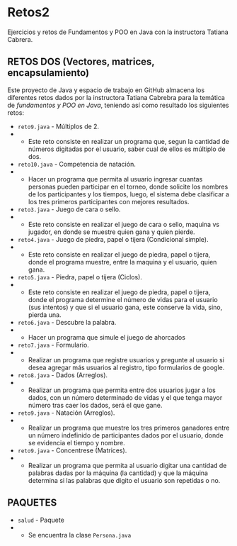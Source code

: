# Retos2
Ejercicios y retos de Fundamentos y POO en Java con la instructora Tatiana Cabrera.

## RETOS DOS (Vectores, matrices, encapsulamiento)
Este proyecto de Java y espacio de trabajo en GitHub almacena los diferentes retos dados por la instructora Tatiana Cabrebra para la temática de *fundamentos y POO en Java*, teniendo así como resultado los siguientes retos:

- `reto9.java` - Múltiplos de 2.
- - Este reto consiste en realizar un programa que, segun la cantidad de números digitadas por el usuario, saber cual de ellos es múltiplo de dos.
- `reto10.java` - Competencia de natación.
- - Hacer un programa que permita al usuario ingresar cuantas personas pueden participar en el torneo, donde solicite los nombres de los participantes y los tiempos, luego, el sistema debe clasificar a los tres primeros participantes con mejores resultados.
- `reto3.java` - Juego de cara o sello.
- - Este reto consiste en realizar el juego de cara o sello, maquina vs jugador, en donde se muestre quien gana y quien pierde.
- `reto4.java` - Juego de piedra, papel o tijera (Condicional simple).
- - Este reto consiste en realizar el juego de piedra, papel o tijera, donde el programa muestre, entre la maquina y el usuario, quien gana.
- `reto5.java` - Piedra, papel o tijera (Ciclos).
- - Este reto consiste en realizar el juego de piedra, papel o tijera, donde el programa determine el número de vidas para el usuario (sus intentos) y que si el usuario gana, este conserve la vida, sino, pierda una.
- `reto6.java` - Descubre la palabra.
- - Hacer un programa que simule el juego de ahorcados
- `reto7.java` - Formulario.
- - Realizar un programa que registre usuarios y pregunte al usuario si desea agregar más usuarios al registro, tipo formularios de google.
- `reto8.java` - Dados (Arreglos).
- - Realizar un programa que permita entre dos usuarios jugar a los dados, con un número determinado de vidas y el que tenga mayor número tras caer los dados, será el que gane.
- `reto9.java` - Natación (Arreglos).
- - Realizar un programa que muestre los tres primeros ganadores entre un número indefinido de participantes dados por el usuario, donde se evidencia el tiempo y nombre.
- `reto9.java` - Concentrese (Matrices).
- - Realizar un programa que permita al usuario digitar una cantidad de palabras dadas por la máquina (la cantidad) y que la máquina determina si las palabras que digito el usuario son repetidas o no.

## PAQUETES
- `salud` - Paquete
- - Se encuentra la clase `Persona.java`